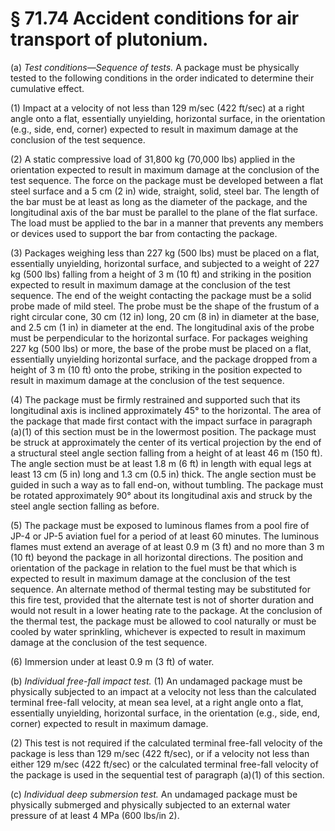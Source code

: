# § 71.74   Accident conditions for air transport of plutonium.

(a) *Test conditions—Sequence of tests.* A package must be physically tested to the following conditions in the order indicated to determine their cumulative effect. 


(1) Impact at a velocity of not less than 129 m/sec (422 ft/sec) at a right angle onto a flat, essentially unyielding, horizontal surface, in the orientation (e.g., side, end, corner) expected to result in maximum damage at the conclusion of the test sequence. 


(2) A static compressive load of 31,800 kg (70,000 lbs) applied in the orientation expected to result in maximum damage at the conclusion of the test sequence. The force on the package must be developed between a flat steel surface and a 5 cm (2 in) wide, straight, solid, steel bar. The length of the bar must be at least as long as the diameter of the package, and the longitudinal axis of the bar must be parallel to the plane of the flat surface. The load must be applied to the bar in a manner that prevents any members or devices used to support the bar from contacting the package. 


(3) Packages weighing less than 227 kg (500 lbs) must be placed on a flat, essentially unyielding, horizontal surface, and subjected to a weight of 227 kg (500 lbs) falling from a height of 3 m (10 ft) and striking in the position expected to result in maximum damage at the conclusion of the test sequence. The end of the weight contacting the package must be a solid probe made of mild steel. The probe must be the shape of the frustum of a right circular cone, 30 cm (12 in) long, 20 cm (8 in) in diameter at the base, and 2.5 cm (1 in) in diameter at the end. The longitudinal axis of the probe must be perpendicular to the horizontal surface. For packages weighing 227 kg (500 lbs) or more, the base of the probe must be placed on a flat, essentially unyielding horizontal surface, and the package dropped from a height of 3 m (10 ft) onto the probe, striking in the position expected to result in maximum damage at the conclusion of the test sequence. 


(4) The package must be firmly restrained and supported such that its longitudinal axis is inclined approximately 45° to the horizontal. The area of the package that made first contact with the impact surface in paragraph (a)(1) of this section must be in the lowermost position. The package must be struck at approximately the center of its vertical projection by the end of a structural steel angle section falling from a height of at least 46 m (150 ft). The angle section must be at least 1.8 m (6 ft) in length with equal legs at least 13 cm (5 in) long and 1.3 cm (0.5 in) thick. The angle section must be guided in such a way as to fall end-on, without tumbling. The package must be rotated approximately 90° about its longitudinal axis and struck by the steel angle section falling as before. 


(5) The package must be exposed to luminous flames from a pool fire of JP-4 or JP-5 aviation fuel for a period of at least 60 minutes. The luminous flames must extend an average of at least 0.9 m (3 ft) and no more than 3 m (10 ft) beyond the package in all horizontal directions. The position and orientation of the package in relation to the fuel must be that which is expected to result in maximum damage at the conclusion of the test sequence. An alternate method of thermal testing may be substituted for this fire test, provided that the alternate test is not of shorter duration and would not result in a lower heating rate to the package. At the conclusion of the thermal test, the package must be allowed to cool naturally or must be cooled by water sprinkling, whichever is expected to result in maximum damage at the conclusion of the test sequence. 


(6) Immersion under at least 0.9 m (3 ft) of water. 


(b) *Individual free-fall impact test.* (1) An undamaged package must be physically subjected to an impact at a velocity not less than the calculated terminal free-fall velocity, at mean sea level, at a right angle onto a flat, essentially unyielding, horizontal surface, in the orientation (e.g., side, end, corner) expected to result in maximum damage. 


(2) This test is not required if the calculated terminal free-fall velocity of the package is less than 129 m/sec (422 ft/sec), or if a velocity not less than either 129 m/sec (422 ft/sec) or the calculated terminal free-fall velocity of the package is used in the sequential test of paragraph (a)(1) of this section. 


(c) *Individual deep submersion test.* An undamaged package must be physically submerged and physically subjected to an external water pressure of at least 4 MPa (600 lbs/in 
2). 




